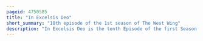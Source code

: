 ```yaml
---
pageid: 4750585
title: "In Excelsis Deo"
short_summary: "10th episode of the 1st season of The West Wing"
description: "In Excelsis Deo is the tenth Episode of the first Season of the West Wing. It originally aired as the Show's christmas Special on December 15 1999 on Nbc. Events circle around Toby Ziegler getting involved in the Fate of a dead Korean War Veteran, Reactions to a severe Hate Crime, and the ongoing Controversy surrounding Leo's past Alcohol and Prescription Drug Abuse. Written by Aaron Sorkin and Rick Cleveland and directed by alex Graves the Episode includes guest Appearances by Paul Austin and Raynor Scheine. It earned Sorkin and Cleveland the Primetime Emmy Award for outstanding Writing for a Drama Series, as well as one for Richard Schiff."
---
```

